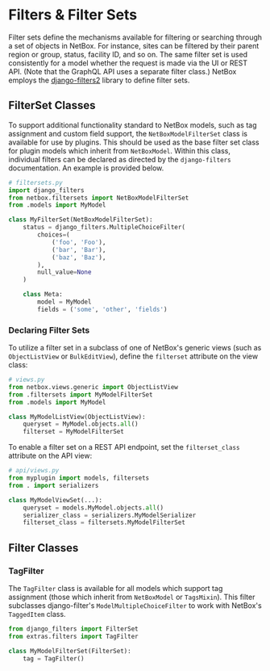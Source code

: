 # Filters & Filter Sets

Filter sets define the mechanisms available for filtering or searching through a set of objects in NetBox. For instance, sites can be filtered by their parent region or group, status, facility ID, and so on. The same filter set is used consistently for a model whether the request is made via the UI or REST API. (Note that the GraphQL API uses a separate filter class.) NetBox employs the [django-filters2](https://django-tables2.readthedocs.io/en/latest/) library to define filter sets.

## FilterSet Classes

To support additional functionality standard to NetBox models, such as tag assignment and custom field support, the `NetBoxModelFilterSet` class is available for use by plugins. This should be used as the base filter set class for plugin models which inherit from `NetBoxModel`. Within this class, individual filters can be declared as directed by the `django-filters` documentation. An example is provided below.

```python
# filtersets.py
import django_filters
from netbox.filtersets import NetBoxModelFilterSet
from .models import MyModel

class MyFilterSet(NetBoxModelFilterSet):
    status = django_filters.MultipleChoiceFilter(
        choices=(
            ('foo', 'Foo'),
            ('bar', 'Bar'),
            ('baz', 'Baz'),
        ),
        null_value=None
    )

    class Meta:
        model = MyModel
        fields = ('some', 'other', 'fields')
```

### Declaring Filter Sets

To utilize a filter set in a subclass of one of NetBox's generic views (such as `ObjectListView` or `BulkEditView`), define the `filterset` attribute on the view class:

```python
# views.py
from netbox.views.generic import ObjectListView
from .filtersets import MyModelFilterSet
from .models import MyModel

class MyModelListView(ObjectListView):
    queryset = MyModel.objects.all()
    filterset = MyModelFilterSet
```

To enable a filter set on a  REST API endpoint, set the `filterset_class` attribute on the API view:

```python
# api/views.py
from myplugin import models, filtersets
from . import serializers

class MyModelViewSet(...):
    queryset = models.MyModel.objects.all()
    serializer_class = serializers.MyModelSerializer
    filterset_class = filtersets.MyModelFilterSet
```

## Filter Classes

### TagFilter

The `TagFilter` class is available for all models which support tag assignment (those which inherit from `NetBoxModel` or `TagsMixin`). This filter subclasses django-filter's `ModelMultipleChoiceFilter` to work with NetBox's `TaggedItem` class.

```python
from django_filters import FilterSet
from extras.filters import TagFilter

class MyModelFilterSet(FilterSet):
    tag = TagFilter()
```
